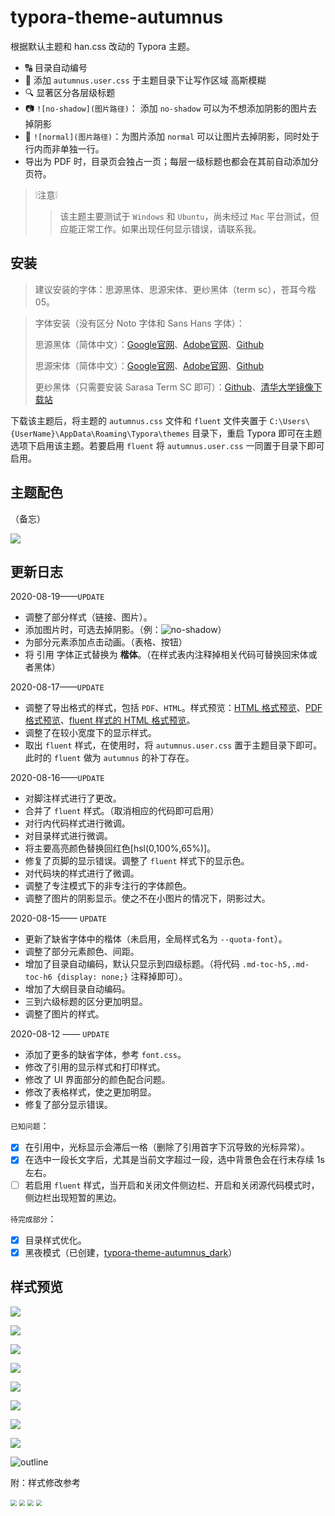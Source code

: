 # typora-theme-autumnus

根据默认主题和 han.css 改动的 Typora 主题。

+ 🔠 目录自动编号
+ 🍻 添加 `autumnus.user.css` 于主题目录下让写作区域 高斯模糊
+ 🔍 显著区分各层级标题
+ 📷 `![no-shadow](图片路径)`： 添加 `no-shadow` 可以为不想添加阴影的图片去掉阴影
+ 🎴 `![normal](图片路径)`：为图片添加 `normal` 可以让图片去掉阴影，同时处于行内而非单独一行。
+ 导出为 PDF 时，目录页会独占一页；每层一级标题也都会在其前自动添加分页符。

> ❕注意❕
>
> > 该主题主要测试于  `Windows` 和 `Ubuntu`，尚未经过 `Mac` 平台测试，但应能正常工作。如果出现任何显示错误，请联系我。

## 安装

>  建议安装的字体：思源黑体、思源宋体、更纱黑体（term sc），苍耳今楷05。

> 字体安装（没有区分 Noto 字体和 Sans Hans 字体）：
>
> 思源黑体（简体中文）：[Google官网](https://www.google.cn/get/noto/#sans-hans)、[Adobe官网](https://fonts.adobe.com/fonts/source-han-sans-simplified-chinese)、[Github](https://github.com/googlefonts/noto-cjk)
>
> 思源宋体（简体中文）：[Google官网](https://www.google.cn/get/noto/#serif-hans)、[Adobe官网](https://fonts.adobe.com/fonts/source-han-serif-simplified-chinese)、[Github](https://github.com/googlefonts/noto-cjk)
>
> 更纱黑体（只需要安装 Sarasa Term SC 即可）：[Github](https://github.com/be5invis/Sarasa-Gothic/releases/tag/v0.12.14)、[清华大学镜像下载站](https://mirrors.tuna.tsinghua.edu.cn/github-release/be5invis/Sarasa-Gothic/v0.12.14/)

下载该主题后，将主题的 `autumnus.css` 文件和 `fluent` 文件夹置于 `C:\Users\{UserName}\AppData\Roaming\Typora\themes` 目录下，重启 Typora 即可在主题选项下启用该主题。若要启用 `fluent` 将 `autumnus.user.css` 一同置于目录下即可启用。

## 主题配色

（备忘）

![](typora-theme-review/color.png)

<div style="display:none">
<div style="display:flex;flex-wrap:wrap;color:#333;"><div style="background:rgb(235,235,235);height:6rem;width:15rem;"><p>rgb(235,235,235)</p></div><div style="background:#fffafa;height:6rem;width:15rem;"><p>#fffafa</p></div><div style="background:rgb(45,36,31);height:6rem;width:15rem;color:rgb(238,229,248)"><p>rgb(45,36,31)</p></div></div>
<div style="display:flex;flex-wrap:wrap;color:#333;"><div style="background:hsl(0,0%,5%);height:6rem;width:15rem;color:rgb(238,229,248)"><p>hsl(0,0%,5%)</p></div><div style="background:hsl(0,0%,20%);height:6rem;width:15rem;color:rgb(238,229,248)"><p>hsl(0,0%,20%)</p></div><div style="background:hsl(0,0%,35%);height:6rem;width:15rem;color:rgb(238,229,248)"><p>hsl(0,0%,35%)</p></div><div style="background:hsl(0,0%,50%);height:6rem;width:15rem;color:rgb(238,229,248)"><p>hsl(0,0%,50%)</p></div><div style="background:hsl(0,0%,75%);height:6rem;width:15rem;"><p>hsl(0,0%,75%)</p></div><div style="background:hsl(0,0%,80%);height:6rem;width:15rem;"><p>hsl(0,0%,80%)</p></div><div style="background:hsl(0,0%,90%);height:6rem;width:15rem;"><p>hsl(0,0%,90%)</p></div><div style="background:hsl(0,0%,95%);height:6rem;width:15rem;"><p>hsl(0,0%,95%)</p></div><div style="background:hsl(0,0%,98%);height:6rem;width:15rem;"><p>hsl(0,0%,98%)</p></div><div style="background:hsl(0,0%,99%);height:6rem;width:15rem;"><p>hsl(0,0%,99%)</p></div><div style="background:hsl(0,0%,100%);height:6rem;width:15rem;"><p>hsl(0,0%,100%)</p></div></div>
<div style="display:flex;flex-wrap:wrap;color:#333;"><div style="background:hsl(0,100%,65%);height:6rem;width:15rem;"><p>hsl(0,100%,65%)</p></div><div style="background:hsl(0,100%,75%);height:6rem;width:15rem;"><p>hsl(0,100%,75%)</p></div><div style="background:hsl(215,100%,65%);height:6rem;width:15rem;"><p>hsl(215,100%,65%)</p></div><div style="background:hsl(215,100%,75%);height:6rem;width:15rem;"><p>hsl(215,100%,75%)</p></div><div style="background:hsl(70, 100%, 65%);height:6rem;width:15rem;"><p>hsl(70, 100%, 65%)</p></div><div style="background:hsl(70, 100%, 75%);height:6rem;width:15rem;"><p>hsl(70, 100%, 75%)</p></div></div></div>

## 更新日志

2020-08-19——`UPDATE`

+ 调整了部分样式（链接、图片）。
+ 添加图片时，可选去掉阴影。（例：![no-shadow](图片地址)）
+ 为部分元素添加点击动画。（表格、按钮）
+ 将 引用 字体正式替换为 **楷体**。（在样式表内注释掉相关代码可替换回宋体或者黑体）

2020-08-17——`UPDATE`

+ 调整了导出格式的样式，包括 `PDF`、`HTML`。样式预览：[HTML 格式预览](./typora-theme-review/lorem-ipsum.html)、[PDF 格式预览](./typora-theme-review/lorem-ipsum.pdf)、[fluent 样式的 HTML 格式预览](./typora-theme-review/lorem-ipsum-fluent.html)。
+ 调整了在较小宽度下的显示样式。
+ 取出 `fluent` 样式，在使用时，将 `autumnus.user.css` 置于主题目录下即可。此时的 `fluent` 做为 `autumnus` 的补丁存在。

2020-08-16——`UPDATE`

+ 对脚注样式进行了更改。
+ 合并了 `fluent` 样式。（取消相应的代码即可启用）
+ 对行内代码样式进行微调。
+ 对目录样式进行微调。
+ 将主要高亮颜色替换回红色[hsl(0,100%,65%)]。
+ 修复了页脚的显示错误。调整了 `fluent` 样式下的显示色。
+ 对代码块的样式进行了微调。
+ 调整了专注模式下的非专注行的字体颜色。
+ 调整了图片的阴影显示。使之不在小图片的情况下，阴影过大。

2020-08-15—— `UPDATE`  

+ 更新了缺省字体中的楷体（未启用，全局样式名为 `--quota-font`）。
+ 调整了部分元素颜色、间距。
+ 增加了目录自动编码，默认只显示到四级标题。（将代码 `.md-toc-h5,.md-toc-h6 {display: none;}` 注释掉即可）。
+ 增加了大纲目录自动编码。
+ 三到六级标题的区分更加明显。
+ 调整了图片的样式。

2020-08-12 —— `UPDATE`  

+ 添加了更多的缺省字体，参考 `font.css`。
+ 修改了引用的显示样式和打印样式。
+ 修改了 UI 界面部分的颜色配合问题。
+ 修改了表格样式，使之更加明显。
+ 修复了部分显示错误。

`已知问题`：

- [x] 在引用中，光标显示会滞后一格（删除了引用首字下沉导致的光标异常）。
- [x] 在选中一段长文字后，尤其是当前文字超过一段，选中背景色会在行末存续 1s 左右。
- [ ] 若启用 `fluent` 样式，当开启和关闭文件侧边栏、开启和关闭源代码模式时，侧边栏出现短暂的黑边。

`待完成部分`：

- [x] 目录样式优化。
- [x] 黑夜模式（已创建，[typora-theme-autumnus_dark](https://github.com/Soanguy/typora-theme-autumnus_dark)）

## 样式预览

![](typora-theme-review/screenshot.png)

![](typora-theme-review/Fluent.png)

![](typora-theme-review/yaml-con.png)

![](typora-theme-review/title.png)

![](typora-theme-review/para-quota.png)

![](typora-theme-review/code-img.png)

![](typora-theme-review/table-list.png)

![](typora-theme-review/footer.png)

![outline](typora-theme-review/outline.png)



附：样式修改参考

<img src="typora-theme-review/Snipaste_2020-08-12_14-26-49.png" style="zoom:60%;" />

<img src="typora-theme-review/Snipaste_2020-08-12_14-30-45.png" style="zoom:60%;" />

<img src="typora-theme-review/Snipaste_2020-08-12_14-32-56.png" style="zoom:60%;" />

<img src="typora-theme-review/Snipaste_2020-08-12_14-38-01.png" style="zoom:60%;" />